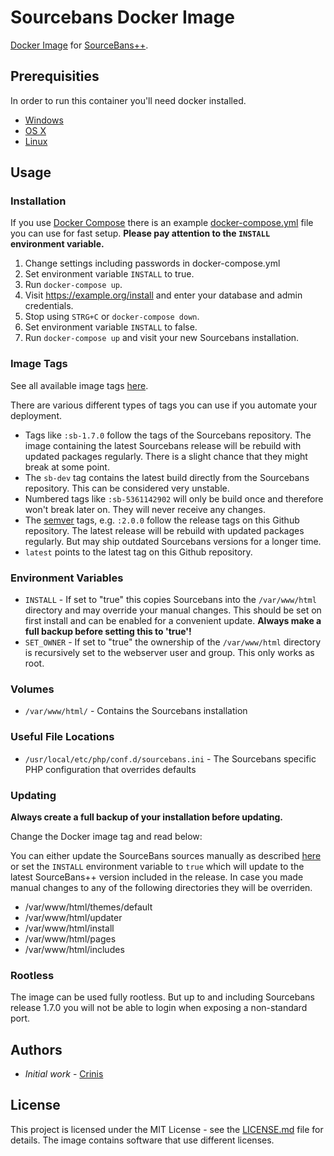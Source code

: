# Sourcebans Docker Image

[Docker Image](https://hub.docker.com/r/crinis/sourcebans) for [SourceBans++](https://github.com/sbpp/sourcebans-pp/).

## Prerequisities

In order to run this container you'll need docker installed.

* [Windows](https://docs.docker.com/windows/started)
* [OS X](https://docs.docker.com/mac/started/)
* [Linux](https://docs.docker.com/linux/started/)

## Usage

### Installation

If you use [Docker Compose](https://docs.docker.com/compose/) there is an example [docker-compose.yml](docker-compose.yml) file you can use for fast setup. **Please pay attention to the `INSTALL` environment variable.**

1. Change settings including passwords in docker-compose.yml
2. Set environment variable `INSTALL` to true.
3. Run `docker-compose up`.
4. Visit https://example.org/install and enter your database and admin credentials.
5. Stop using `STRG+C` or `docker-compose down`.
6. Set environment variable `INSTALL` to false.
7. Run `docker-compose up` and visit your new Sourcebans installation.

### Image Tags

See all available image tags [here](https://hub.docker.com/r/crinis/sourcebans/tags). 

There are various different types of tags you can use if you automate your deployment.
- Tags like `:sb-1.7.0` follow the tags of the Sourcebans repository. The image containing the latest Sourcebans release will be rebuild with updated packages regularly. There is a slight chance that they might break at some point.
- The `sb-dev` tag contains the latest build directly from the Sourcebans repository. This can be considered very unstable.
- Numbered tags like `:sb-5361142902` will only be build once and therefore won't break later on. They will never receive any changes.
- The [semver](https://semver.org/) tags, e.g. `:2.0.0` follow the release tags on this Github repository. The latest release will be rebuild with updated packages regularly. But may ship outdated Sourcebans versions for a longer time.
- `latest` points to the latest tag on this Github repository.

### Environment Variables

* `INSTALL` - If set to "true" this copies Sourcebans into the `/var/www/html` directory and may override your manual changes. This should be set on first install and can be enabled for a convenient update. **Always make a full backup before setting this to 'true'!**
* `SET_OWNER` - If set to "true" the ownership of the `/var/www/html` directory is recursively set to the webserver user and group. This only works as root.

### Volumes

* `/var/www/html/` - Contains the Sourcebans installation

### Useful File Locations

* `/usr/local/etc/php/conf.d/sourcebans.ini` - The Sourcebans specific PHP configuration that overrides defaults

### Updating

**Always create a full backup of your installation before updating.**

Change the Docker image tag and read below:

You can either update the SourceBans sources manually as described [here](https://sbpp.dev/docs/updating/) or set the `INSTALL` environment variable to `true` which will update to the latest SourceBans++ version included in the release. In case you made manual changes to any of the following directories they will be overriden.
- /var/www/html/themes/default
- /var/www/html/updater
- /var/www/html/install
- /var/www/html/pages
- /var/www/html/includes

### Rootless

The image can be used fully rootless. But up to and including Sourcebans release 1.7.0 you will not be able to login when exposing a non-standard port.

## Authors

* *Initial work* - [Crinis](https://github.com/crinis)

## License

This project is licensed under the MIT License - see the [LICENSE.md](LICENSE.md) file for details. The image contains software that use different licenses.
